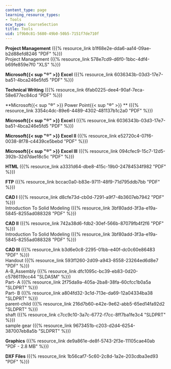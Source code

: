 ```yaml
---
content_type: page
learning_resource_types:
- Tools
ocw_type: CourseSection
title: Tools
uid: 1f9b0c81-5680-49b0-50b5-7151f7de710f
---
```


**Project Management** ({{% resource_link b1f68e2e-dda6-aa14-09ae-b2d88efd8246 "PDF" %}})  
Project Management ({{% resource_link 578e7cd9-d6f0-1bbc-4df4-b69fe859e7f0 "XLS" %}})

**Microsoft{{< sup "®" >}} Excel** ({{% resource_link 6036343b-03d3-17e7-ba51-4bca246e5fd5 "PDF" %}})

**Technical Writing** ({{% resource_link 6fab0225-dee4-90af-7eca-58e677ec84cd "PDF" %}})

**Microsoft{{< sup "®" >}} Power Point{{< sup "®" >}} ** ({{% resource_link 3354c4dc-89e6-4489-4302-481137b1c2a0 "PDF" %}}) 

**Microsoft{{< sup "®" >}} Excel I** ({{% resource_link 6036343b-03d3-17e7-ba51-4bca246e5fd5 "PDF" %}})

**Microsoft{{< sup "®" >}} Excel II** ({{% resource_link e52720c4-07f6-0038-8f78-c4439ce5bebd "PDF" %}})

**Microsoft{{< sup "®" >}} Excel III** ({{% resource_link 094cfec9-15c7-12d5-392b-32d7dae18c5c "PDF" %}})

**HTML** ({{% resource_link a3331d64-dbe8-415c-19b0-24784534f982 "PDF" %}})

**FTP** ({{% resource_link bccac0a0-b83e-9711-48f9-71d795ddb7bb "PDF" %}})

**CAD I** ({{% resource_link d8cfe73d-cb0d-7291-a9f7-4b3607eb7942 "PDF" %}})  
Introduction To Solid Modeling ({{% resource_link 3bf80add-3f3a-e19a-5845-8255ad088328 "PDF" %}})

**CAD II** ({{% resource_link 742a38d6-fdb2-30ef-566b-87079fb4f2f6 "PDF" %}})  
Introduction To Solid Modeling ({{% resource_link 3bf80add-3f3a-e19a-5845-8255ad088328 "PDF" %}})

**CAD III** ({{% resource_link b3d6e0c8-2295-01bb-e40f-dc0c60e86483 "PDF" %}})  
Handout ({{% resource_link 593f1260-2d09-a943-8558-23264ed6d8e7 "PDF" %}})  
A-B\_Assembly ({{% resource_link dfc1095c-bc39-eb83-0d20-c5786119cc44 "SLDASM" %}})  
Part- A ({{% resource_link 2f75da9a-405a-2ba8-38fa-60cfcc1b0a5a "SLDPRT" %}})  
Part- B ({{% resource_link a804fd32-3c1d-713e-da69-12a04334ba38 "SLDPRT" %}})  
parent-child ({{% resource_link 216d7b60-e42e-9e62-abb5-65ed14fa92d2 "SLDPRT" %}})  
shaft ({{% resource_link c7cc9c10-3a7c-6772-f7cc-8ff7ba1fe3c4 "SLDPRT" %}})  
sample gear ({{% resource_link 9673451b-c203-d2d4-6254-387007eb8a5b "SLDPRT" %}})

**Graphics** ({{% resource_link de9a861e-de8f-5743-2f3e-11105cae40ab "PDF - 2.8 MB" %}}) 

**DXF Files** ({{% resource_link 1b56caf7-5c60-2c8d-1a2e-203cdba3ed93 "PDF" %}})